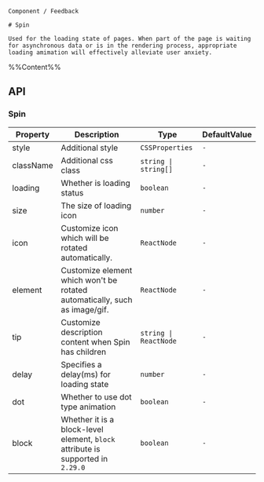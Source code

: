 `````
Component / Feedback

# Spin

Used for the loading state of pages. When part of the page is waiting for asynchronous data or is in the rendering process, appropriate loading amimation will effectively alleviate user anxiety.
`````

%%Content%%

## API

### Spin

|Property|Description|Type|DefaultValue|
|---|---|---|---|
|style|Additional style|`CSSProperties`|`-`|
|className|Additional css class|`string \| string[]`|`-`|
|loading|Whether is loading status|`boolean`|`-`|
|size|The size of loading icon|`number`|`-`|
|icon|Customize icon which will be rotated automatically.|`ReactNode`|`-`|
|element|Customize element which won't be rotated automatically, such as image/gif.|`ReactNode`|`-`|
|tip|Customize description content when Spin has children|`string \| ReactNode`|`-`|
|delay|Specifies a delay(ms) for loading state|`number`|`-`|
|dot|Whether to use dot type animation|`boolean`|`-`|
|block|Whether it is a block-level element, `block` attribute is supported in `2.29.0`|`boolean`|`-`|
